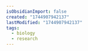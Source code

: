 ```yaml
---
isObsidianImport: false
created: "1744907942137"
lastModified: "1744907942137"
tags:
  - biology
  - research
---
```

